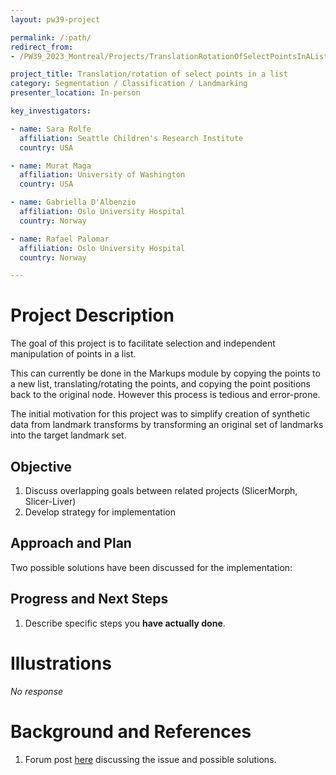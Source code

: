 ```yaml
---
layout: pw39-project

permalink: /:path/
redirect_from:
- /PW39_2023_Montreal/Projects/TranslationRotationOfSelectPointsInAList/README.html

project_title: Translation/rotation of select points in a list
category: Segmentation / Classification / Landmarking
presenter_location: In-person

key_investigators:

- name: Sara Rolfe
  affiliation: Seattle Children's Research Institute
  country: USA

- name: Murat Maga
  affiliation: University of Washington
  country: USA

- name: Gabriella D'Albenzio
  affiliation: Oslo University Hospital
  country: Norway

- name: Rafael Palomar
  affiliation: Oslo University Hospital
  country: Norway

---
```


# Project Description

<!-- Add a short paragraph describing the project. -->

The goal of this project is to facilitate selection and independent manipulation of points in a list.

This can currently be done in the Markups module by copying the points to a new list, translating/rotating the points, and copying the point positions back to the original node. However this process is tedious and error-prone.

The initial motivation for this project was to simplify creation of synthetic data from landmark transforms by transforming an original set of landmarks into the target landmark set.

## Objective

<!-- Describe here WHAT you would like to achieve (what you will have as end result). -->

1.  Discuss overlapping goals between related projects (SlicerMorph, Slicer-Liver)
2.  Develop strategy for implementation

## Approach and Plan

<!-- Describe here HOW you would like to achieve the objectives stated above. -->

Two possible solutions have been discussed for the implementation:

## Progress and Next Steps

<!-- Update this section as you make progress, describing of what you have ACTUALLY DONE.
     If there are specific steps that you could not complete then you can describe them here, too. -->

1.  Describe specific steps you **have actually done**.

# Illustrations

<!-- Add pictures and links to videos that demonstrate what has been accomplished. -->

*No response*

# Background and References

<!-- If you developed any software, include link to the source code repository.
     If possible, also add links to sample data, and to any relevant publications. -->

1.  Forum post [here](https://discourse.slicer.org/t/moving-a-subset-of-points-in-a-list/29198) discussing the issue and possible solutions.
